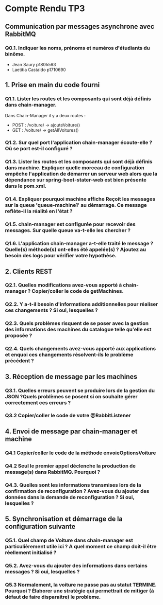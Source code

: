 # Compte Rendu TP3
## Communication par messages asynchrone avec RabbitMQ

### Q0.1. Indiquer les noms, prénoms et numéros d'étudiants du binôme.
- Jean Saury p1805563
- Laetitia Castaldo p1710690

## 1. Prise en main du code fourni
### Q1.1. Lister les routes et les composants qui sont déjà définis dans chain-manager.

Dans Chain-Manager il y a deux routes : 
- POST : /voiture/ -> ajouteVoiture()
- GET : /voiture/ -> getAllVoitures()


### Q1.2. Sur quel port l'application chain-manager écoute-elle ? Où se port est-il configuré ?


### Q1.3. Lister les routes et les composants qui sont déjà définis dans machine. Expliquer quelle morceau de configuration empêche l'application de démarrer un serveur web alors que la dépendance sur spring-boot-stater-web est bien présente dans le pom.xml.


### Q1.4. Expliquer pourquoi machine affiche Reçoit les messages sur la queue 'queue-machine1' au démarrage. Ce message reflète-il la réalité en l'état ?


### Q1.5. chain-manager est configurée pour recevoir des messages. Sur quelle queue va-t-elle les chercher ?


### Q1.6. L'application chain-manager a-t-elle traité le message ? Quelle(s) méthode(s) ont-elles été appelée(s) ? Ajoutez au besoin des logs pour vérifier votre hypothèse.


## 2. Clients REST


### Q2.1. Quelles modifications avez-vous apporté à chain-manager ? Copier/coller le code de getMachines.

### Q2.2. Y a-t-il besoin d'informations additionnelles pour réaliser ces changements ? Si oui, lesquelles ?


### Q2.3. Quels problèmes risquent de se poser avec la gestion des informations des machines du catalogue telle qu'elle est proposée ?

### Q2.4. Quels changements avez-vous apporté aux applications et enquoi ces changements résolvent-ils le problème précédent ?


## 3. Réception de message par les machines

### Q3.1. Quelles erreurs peuvent se produire lors de la gestion du JSON ?Quels problèmes se posent si on souhaite gérer correctement ces erreurs ?


### Q3.2 Copier/coller le code de votre @RabbitListener

## 4. Envoi de message par chain-manager et machine

### Q4.1 Copier/coller le code de la méthode envoieOptionsVoiture

### Q4.2 Seul le premier appel déclenche la production de message(s) dans RabbitMQ. Pourquoi ?

### Q4.3. Quelles sont les informations transmises lors de la confirmation de reconfiguration ? Avez-vous du ajouter des données dans la demande de reconfiguration ? Si oui, lesquelles ?


## 5. Synchronisation et démarrage de la configuration suivante

### Q5.1. Quel champ de Voiture dans chain-manager est particulièrement utile ici ? A quel moment ce champ doit-il être réellement initialisé ?

### Q5.2. Avez-vous du ajouter des informations dans certains messages ? Si oui, lesquelles ?

### Q5.3 Normalement, la voiture ne passe pas au statut TERMINE. Pourquoi ? Élaborer une stratégie qui permettrait de mitiger (à défaut de faire disparaitre) le problème.

